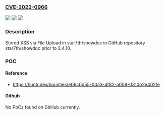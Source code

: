 ### [CVE-2022-0966](https://cve.mitre.org/cgi-bin/cvename.cgi?name=CVE-2022-0966)
![](https://img.shields.io/static/v1?label=Product&message=star7th%2Fshowdoc&color=blue)
![](https://img.shields.io/static/v1?label=Version&message=n%2Fa&color=blue)
![](https://img.shields.io/static/v1?label=Vulnerability&message=CWE-79%20Improper%20Neutralization%20of%20Input%20During%20Web%20Page%20Generation%20('Cross-site%20Scripting')&color=brighgreen)

### Description

Stored XSS via File Upload in star7th/showdoc in GitHub repository star7th/showdoc prior to 2.4.10.

### POC

#### Reference
- https://huntr.dev/bounties/e06c0d55-00a3-4f82-a009-0310b2e402fe

#### Github
No PoCs found on GitHub currently.

